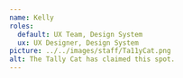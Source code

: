 ```yaml
---
name: Kelly
roles:
  default: UX Team, Design System
  ux: UX Designer, Design System
picture: ../../images/staff/Ta11yCat.png
alt: The Tally Cat has claimed this spot.
---
```

